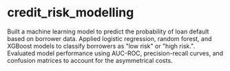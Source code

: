 # credit_risk_modelling
Built a machine learning model to predict the probability of loan default based on borrower data. Applied logistic regression, random forest, and XGBoost models to classify borrowers as "low risk" or "high risk.". Evaluated model performance using AUC-ROC, precision-recall curves, and confusion matrices to account for the asymmetrical costs.

